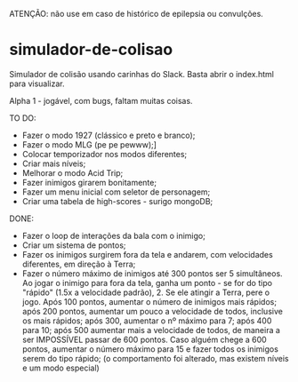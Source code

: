 ATENÇÃO: não use em caso de histórico de epilepsia ou convulções.

# simulador-de-colisao

Simulador de colisão usando carinhas do Slack.
Basta abrir o index.html para visualizar.

Alpha 1 - jogável, com bugs, faltam muitas coisas.

TO DO:
- Fazer o modo 1927 (clássico e preto e branco);
- Fazer o modo MLG (pe pe pewww);]
- Colocar temporizador nos modos diferentes;
- Criar mais níveis;
- Melhorar o modo Acid Trip;
- Fazer inimigos girarem bonitamente;
- Fazer um menu inicial com seletor de personagem;
- Criar uma tabela de high-scores - surigo mongoDB;

DONE:
- Fazer o loop de interações da bala com o inimigo;
- Criar um sistema de pontos;
- Fazer os inimigos surgirem fora da tela e andarem, com velocidades diferentes, em direção à Terra;
- Fazer o número máximo de inimigos até 300 pontos ser 5 simultâneos. Ao jogar o inimigo para fora da tela, ganha um ponto - se for do tipo "rápido" (1.5x a velocidade padrão), 2. Se ele atingir a Terra, pere o jogo. Após 100 pontos, aumentar o número de inimigos mais rápidos; após 200 pontos, aumentar um pouco a velocidade de todos, inclusive os mais rápidos; após 300, aumentar o nº máximo para 7; após 400 para 10; após 500 aumentar mais a velocidade de todos, de maneira a ser IMPOSSÍVEL passar de 600 pontos. Caso alguém chege a 600 pontos, aumentar o número máximo para 15 e fazer todos os inimigos serem do tipo rápido; (o comportamento foi alterado, mas existem níveis e um modo especial)
